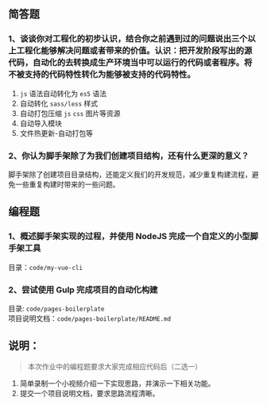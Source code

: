## 简答题

### 1、谈谈你对工程化的初步认识，结合你之前遇到过的问题说出三个以上工程化能够解决问题或者带来的价值。认识：把开发阶段写出的源代码，自动化的去转换成生产环境当中可以运行的代码或者程序。将不被支持的代码特性转化为能够被支持的代码特性。

1. `js` 语法自动转化为 `es5` 语法
2. 自动转化 `sass/less` 样式
3. 自动打包压缩 `js` `css` 图片等资源
4. 自动导入模块
5. 文件热更新-自动打包等

### 2、你认为脚手架除了为我们创建项目结构，还有什么更深的意义？

脚手架除了创建项目目录结构，还能定义我们的开发规范，减少重复构建流程，避免一些重复构建时带来的一些问题。

## 编程题

### 1、概述脚手架实现的过程，并使用 NodeJS 完成一个自定义的小型脚手架工具

目录：`code/my-vue-cli`

### 2、尝试使用 Gulp 完成项目的自动化构建

目录: `code/pages-boilerplate`<br>
项目说明文档：`code/pages-boilerplate/README.md`

## 说明：

> 本次作业中的编程题要求大家完成相应代码后（二选一）

1. 简单录制一个小视频介绍一下实现思路，并演示一下相关功能。
2. 提交一个项目说明文档，要求思路流程清晰。
